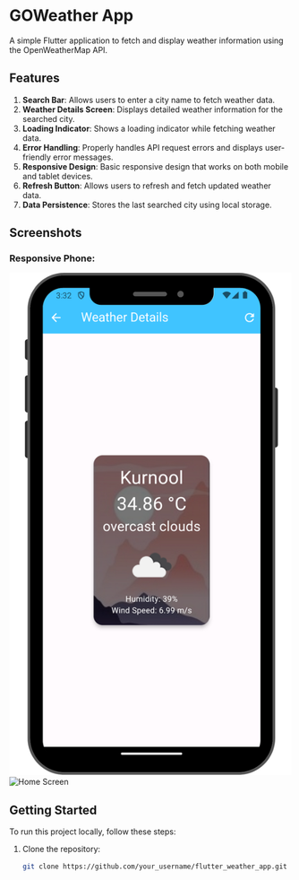 # GOWeather App

A simple Flutter application to fetch and display weather information using the OpenWeatherMap API.

## Features

1. **Search Bar**: Allows users to enter a city name to fetch weather data.
2. **Weather Details Screen**: Displays detailed weather information for the searched city.
3. **Loading Indicator**: Shows a loading indicator while fetching weather data.
4. **Error Handling**: Properly handles API request errors and displays user-friendly error messages.
5. **Responsive Design**: Basic responsive design that works on both mobile and tablet devices.
6. **Refresh Button**: Allows users to refresh and fetch updated weather data.
7. **Data Persistence**: Stores the last searched city using local storage.

## Screenshots
  ### Responsive Phone:

![Weather Details Screen](screenshots/phone_weather_details_screen.png)
![Home Screen](<img src="screenshots/phone_home_screen.png" alt="Home Screen" width="300" height="300"/>)

## Getting Started

To run this project locally, follow these steps:

1. Clone the repository:

   ```bash
   git clone https://github.com/your_username/flutter_weather_app.git

